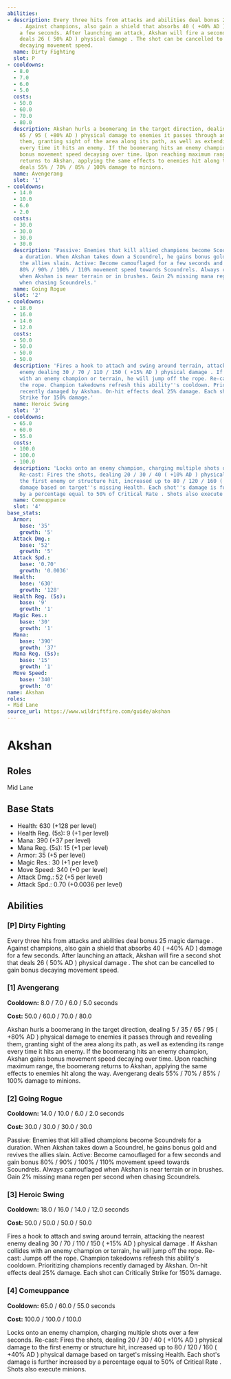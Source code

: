 ```yaml
---
abilities:
- description: Every three hits from attacks and abilities deal bonus 25 magic damage
    . Against champions, also gain a shield that absorbs 40 ( +40% AD ) damage for
    a few seconds. After launching an attack, Akshan will fire a second shot that
    deals 26 ( 50% AD ) physical damage . The shot can be cancelled to gain bonus
    decaying movement speed.
  name: Dirty Fighting
  slot: P
- cooldowns:
  - 8.0
  - 7.0
  - 6.0
  - 5.0
  costs:
  - 50.0
  - 60.0
  - 70.0
  - 80.0
  description: Akshan hurls a boomerang in the target direction, dealing 5 / 35 /
    65 / 95 ( +80% AD ) physical damage to enemies it passes through and revealing
    them, granting sight of the area along its path, as well as extending its range
    every time it hits an enemy. If the boomerang hits an enemy champion, Akshan gains
    bonus movement speed decaying over time. Upon reaching maximum range, the boomerang
    returns to Akshan, applying the same effects to enemies hit along the way. Avengerang
    deals 55% / 70% / 85% / 100% damage to minions.
  name: Avengerang
  slot: '1'
- cooldowns:
  - 14.0
  - 10.0
  - 6.0
  - 2.0
  costs:
  - 30.0
  - 30.0
  - 30.0
  - 30.0
  description: 'Passive: Enemies that kill allied champions become Scoundrels for
    a duration. When Akshan takes down a Scoundrel, he gains bonus gold and revives
    the allies slain. Active: Become camouflaged for a few seconds and gain bonus
    80% / 90% / 100% / 110% movement speed towards Scoundrels. Always camouflaged
    when Akshan is near terrain or in brushes. Gain 2% missing mana regen per second
    when chasing Scoundrels.'
  name: Going Rogue
  slot: '2'
- cooldowns:
  - 18.0
  - 16.0
  - 14.0
  - 12.0
  costs:
  - 50.0
  - 50.0
  - 50.0
  - 50.0
  description: 'Fires a hook to attach and swing around terrain, attacking the nearest
    enemy dealing 30 / 70 / 110 / 150 ( +15% AD ) physical damage . If Akshan collides
    with an enemy champion or terrain, he will jump off the rope. Re-cast: Jumps off
    the rope. Champion takedowns refresh this ability''s cooldown. Prioritizing champions
    recently damaged by Akshan. On-hit effects deal 25% damage. Each shot can Critically
    Strike for 150% damage.'
  name: Heroic Swing
  slot: '3'
- cooldowns:
  - 65.0
  - 60.0
  - 55.0
  costs:
  - 100.0
  - 100.0
  - 100.0
  description: 'Locks onto an enemy champion, charging multiple shots over a few seconds.
    Re-cast: Fires the shots, dealing 20 / 30 / 40 ( +10% AD ) physical damage to
    the first enemy or structure hit, increased up to 80 / 120 / 160 ( +40% AD ) physical
    damage based on target''s missing Health. Each shot''s damage is further increased
    by a percentage equal to 50% of Critical Rate . Shots also execute minions.'
  name: Comeuppance
  slot: '4'
base_stats:
  Armor:
    base: '35'
    growth: '5'
  Attack Dmg.:
    base: '52'
    growth: '5'
  Attack Spd.:
    base: '0.70'
    growth: '0.0036'
  Health:
    base: '630'
    growth: '128'
  Health Reg. (5s):
    base: '9'
    growth: '1'
  Magic Res.:
    base: '30'
    growth: '1'
  Mana:
    base: '390'
    growth: '37'
  Mana Reg. (5s):
    base: '15'
    growth: '1'
  Move Speed:
    base: '340'
    growth: '0'
name: Akshan
roles:
- Mid Lane
source_url: https://www.wildriftfire.com/guide/akshan
---
```


# Akshan

## Roles

Mid Lane

## Base Stats

- Health: 630 (+128 per level)
- Health Reg. (5s): 9 (+1 per level)
- Mana: 390 (+37 per level)
- Mana Reg. (5s): 15 (+1 per level)
- Armor: 35 (+5 per level)
- Magic Res.: 30 (+1 per level)
- Move Speed: 340 (+0 per level)
- Attack Dmg.: 52 (+5 per level)
- Attack Spd.: 0.70 (+0.0036 per level)

## Abilities

### [P] Dirty Fighting

Every three hits from attacks and abilities deal bonus 25 magic damage . Against champions, also gain a shield that absorbs 40 ( +40% AD ) damage for a few seconds. After launching an attack, Akshan will fire a second shot that deals 26 ( 50% AD ) physical damage . The shot can be cancelled to gain bonus decaying movement speed.

### [1] Avengerang

**Cooldown:** 8.0 / 7.0 / 6.0 / 5.0 seconds

**Cost:** 50.0 / 60.0 / 70.0 / 80.0

Akshan hurls a boomerang in the target direction, dealing 5 / 35 / 65 / 95 ( +80% AD ) physical damage to enemies it passes through and revealing them, granting sight of the area along its path, as well as extending its range every time it hits an enemy. If the boomerang hits an enemy champion, Akshan gains bonus movement speed decaying over time. Upon reaching maximum range, the boomerang returns to Akshan, applying the same effects to enemies hit along the way. Avengerang deals 55% / 70% / 85% / 100% damage to minions.

### [2] Going Rogue

**Cooldown:** 14.0 / 10.0 / 6.0 / 2.0 seconds

**Cost:** 30.0 / 30.0 / 30.0 / 30.0

Passive: Enemies that kill allied champions become Scoundrels for a duration. When Akshan takes down a Scoundrel, he gains bonus gold and revives the allies slain. Active: Become camouflaged for a few seconds and gain bonus 80% / 90% / 100% / 110% movement speed towards Scoundrels. Always camouflaged when Akshan is near terrain or in brushes. Gain 2% missing mana regen per second when chasing Scoundrels.

### [3] Heroic Swing

**Cooldown:** 18.0 / 16.0 / 14.0 / 12.0 seconds

**Cost:** 50.0 / 50.0 / 50.0 / 50.0

Fires a hook to attach and swing around terrain, attacking the nearest enemy dealing 30 / 70 / 110 / 150 ( +15% AD ) physical damage . If Akshan collides with an enemy champion or terrain, he will jump off the rope. Re-cast: Jumps off the rope. Champion takedowns refresh this ability's cooldown. Prioritizing champions recently damaged by Akshan. On-hit effects deal 25% damage. Each shot can Critically Strike for 150% damage.

### [4] Comeuppance

**Cooldown:** 65.0 / 60.0 / 55.0 seconds

**Cost:** 100.0 / 100.0 / 100.0

Locks onto an enemy champion, charging multiple shots over a few seconds. Re-cast: Fires the shots, dealing 20 / 30 / 40 ( +10% AD ) physical damage to the first enemy or structure hit, increased up to 80 / 120 / 160 ( +40% AD ) physical damage based on target's missing Health. Each shot's damage is further increased by a percentage equal to 50% of Critical Rate . Shots also execute minions.

